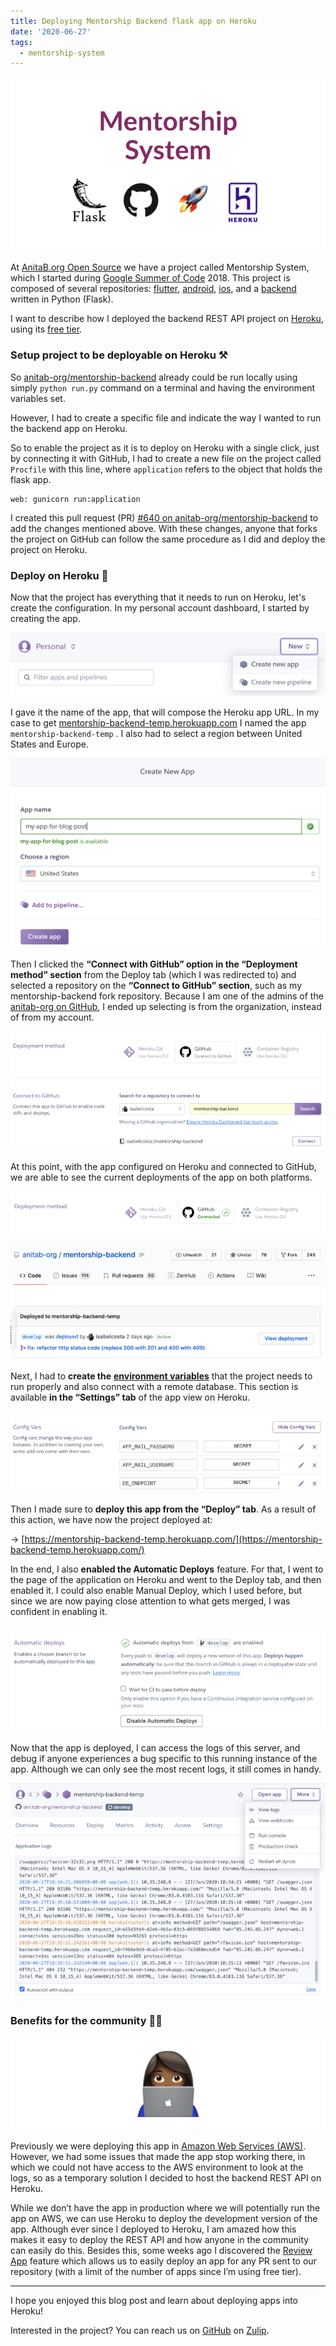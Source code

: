 ```yaml
---
title: Deploying Mentorship Backend flask app on Heroku
date: '2020-06-27'
tags:
  - mentorship-system
---
```


![](/images/deploy-ms-heroku-cover.png)

At [AnitaB.org Open Source](https://github.com/anitab-org) we have a project called Mentorship System, which I started during [Google Summer of Code](https://summerofcode.withgoogle.com/) 2018. This project is composed of several repositories: [flutter](https://github.com/anitab-org/mentorship-flutter), [android](https://github.com/anitab-org/mentorship-android), [ios](https://github.com/anitab-org/mentorship-ios), and a [backend](https://github.com/anitab-org/mentorship-backend) written in Python (Flask).

I want to describe how I deployed the backend REST API project on [Heroku](https://www.heroku.com/), using its [free tier](https://www.heroku.com/pricing).

### Setup project to be deployable on Heroku ⚒️

So [anitab-org/mentorship-backend](https://github.com/anitab-org/mentorship-backend) already could be run locally using simply `python run.py` command on a terminal and having the environment variables set.

However, I had to create a specific file and indicate the way I wanted to run the backend app on Heroku.

So to enable the project as it is to deploy on Heroku with a single click, just by connecting it with GitHub, I had to create a new file on the project called `Procfile` with this line, where `application` refers to the object that holds the flask app.

```
web: gunicorn run:application
```

I created this pull request (PR) [#640 on anitab-org/mentorship-backend](https://github.com/anitab-org/mentorship-backend/pull/640) to add the changes mentioned above. With these changes, anyone that forks the project on GitHub can follow the same procedure as I did and deploy the project on Heroku.

### Deploy on Heroku 🚀

Now that the project has everything that it needs to run on Heroku, let's create the configuration. In my personal account dashboard, I started by creating the app.

![I clicked the “Create new app” option on my Dashboard](/images/deploy-ms-heroku-2.png)

I gave it the name of the app, that will compose the Heroku app URL. In my case to get [mentorship-backend-temp.herokuapp.com](https://mentorship-backend-temp.herokuapp.com/) I named the app `mentorship-backend-temp` . I also had to select a region between United States and Europe.

![“Create New App” view on Heroku](/images/deploy-ms-heroku-3.png)

Then I clicked the **“Connect with GitHub” option in the “Deployment method” section** from the Deploy tab (which I was redirected to) and selected a repository on the **“Connect to GitHub” section**, such as my mentorship-backend fork repository. Because I am one of the admins of the [anitab-org on GitHub](https://github.com/anitab-org), I ended up selecting is from the organization, instead of from my account.

![Connecting to GitHub on Heroku](/images/deploy-ms-heroku-4.png)

At this point, with the app configured on Heroku and connected to GitHub, we are able to see the current deployments of the app on both platforms.

![I set the Deployment method to GitHub](/images/deploy-ms-heroku-5.png)

![Deployment link is available at {repository}/deployments on GitHub](/images/deploy-ms-heroku-6.png)

Next, I had to **create the** [**environment variables**](https://github.com/anitab-org/mentorship-backend/blob/develop/docs/environment-variables.md) that the project needs to run properly and also connect with a remote database. This section is available **in the “Settings” tab** of the app view on Heroku.

![Environment Variables Configuration section on Heroku](/images/deploy-ms-heroku-7.png)

Then I made sure to **deploy this app from the “Deploy” tab**. As a result of this action, we have now the project deployed at:

→ [https://mentorship-backend-temp.herokuapp.com/](https://mentorship-backend-temp.herokuapp.com/)

In the end, I also **enabled the Automatic Deploys** feature. For that, I went to the page of the application on Heroku and went to the Deploy tab, and then enabled it. I could also enable Manual Deploy, which I used before, but since we are now paying close attention to what gets merged, I was confident in enabling it.

![Automatic Deploys section on Deploy tab in Heroku app view](/images/deploy-ms-heroku-8.png)

Now that the app is deployed, I can access the logs of this server, and debug if anyone experiences a bug specific to this running instance of the app. Although we can only see the most recent logs, it still comes in handy.

![View logs of mentorship app on Heroku](/images/deploy-ms-heroku-9.png)

### Benefits for the community 👐🏾

![medium dark skin woman technologist emoji](/images/deploy-ms-heroku-10.png)

Previously we were deploying this app in [Amazon Web Services (AWS)](https://aws.amazon.com/). However, we had some issues that made the app stop working there, in which we could not have access to the AWS environment to look at the logs, so as a temporary solution I decided to host the backend REST API on Heroku.

While we don’t have the app in production where we will potentially run the app on AWS, we can use Heroku to deploy the development version of the app. Although ever since I deployed to Heroku, I am amazed how this makes it easy to deploy the REST API and how anyone in the community can easily do this. Besides this, some weeks ago I discovered the [Review App](https://devcenter.heroku.com/articles/github-integration-review-apps) feature which allows us to easily deploy an app for any PR sent to our repository (with a limit of the number of apps since I’m using free tier).

---

I hope you enjoyed this blog post and learn about deploying apps into Heroku!

Interested in the project? You can reach us on [GitHub](https://github.com/anitab-org) on [Zulip](https://anitab-org.zulipchat.com/).
